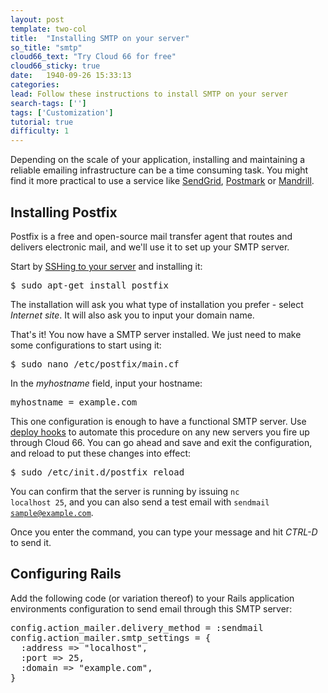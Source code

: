 ```yaml
---
layout: post
template: two-col
title:  "Installing SMTP on your server"
so_title: "smtp"
cloud66_text: "Try Cloud 66 for free"
cloud66_sticky: true
date:   1940-09-26 15:33:13
categories: 
lead: Follow these instructions to install SMTP on your server
search-tags: ['']
tags: ['Customization']
tutorial: true
difficulty: 1
---
```


Depending on the scale of your application, installing and maintaining a reliable emailing infrastructure can be a time consuming task. You might find it more practical to use a service like [SendGrid](http://sendgrid.com), [Postmark](https://postmarkapp.com/) or [Mandrill](http://mandrill.com/).

## Installing Postfix

Postfix is a free and open-source mail transfer agent that routes and delivers electronic mail, and we'll use it to set up your SMTP server.

Start by [SSHing to your server](http://help.cloud66.com/building-your-stack/ssh-to-your-server) and installing it:

<pre class="prettyprint">
$ sudo apt-get install postfix
</pre>

The installation will ask you what type of installation you prefer - select _Internet site_. It will also ask you to input your domain name.

That's it! You now have a SMTP server installed. We just need to make some configurations to start using it:

<pre class="prettyprint">
$ sudo nano /etc/postfix/main.cf
</pre>

In the _myhostname_ field, input your hostname:

<pre class="prettyprint">
myhostname = example.com
</pre>

This one configuration is enough to have a functional SMTP server. Use [deploy hooks](http://help.cloud66.com/deployment/deploy-hooks) to automate this procedure on any new servers you fire up through Cloud 66. You can go ahead and save and exit the configuration, and reload to put these changes into effect:

<pre class="prettyprint">
$ sudo /etc/init.d/postfix reload
</pre>

You can confirm that the server is running by issuing <code>nc localhost 25</code>, and you can also send a test email with <code>sendmail sample@example.com</code>.

Once you enter the command, you can type your message and hit _CTRL-D_ to send it.

## Configuring Rails

Add the following code (or variation thereof) to your Rails application environments configuration to send email through this SMTP server:

<pre class="prettyprint">
config.action_mailer.delivery_method = :sendmail
config.action_mailer.smtp_settings = {
  :address => "localhost",
  :port => 25,
  :domain => "example.com",
}
</pre>
